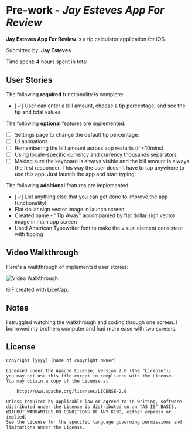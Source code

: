 # Pre-work - *Jay Esteves App For Review*

**Jay Esteves App For Review** is a tip calculator application for iOS.

Submitted by: **Jay Esteves**

Time spent: **4** hours spent in total

## User Stories

The following **required** functionality is complete:
* [✓] User can enter a bill amount, choose a tip percentage, and see the tip and total values.

The following **optional** features are implemented:
* [ ] Settings page to change the default tip percentage.
* [ ] UI animations
* [ ] Remembering the bill amount across app restarts (if <10mins)
* [ ] Using locale-specific currency and currency thousands separators.
* [ ] Making sure the keyboard is always visible and the bill amount is always the first responder. This way the user doesn't have to tap anywhere to use this app. Just launch the app and start typing.

The following **additional** features are implemented:

- [✓] List anything else that you can get done to improve the app functionality!
 - Flat dollar sign vector image in launch screen 
 - Created name - "Tip Away" accompanied by flat dollar sign vector image in main app screen
 - Used American Typewriter font to make the visual element consistent with tipping 

## Video Walkthrough 

Here's a walkthrough of implemented user stories:

<img src='http://i.imgur.com/cg5Jww7.gif' title='Video Walkthrough' width='' alt='Video Walkthrough' />


GIF created with [LiceCap](http://www.cockos.com/licecap/).

## Notes

 I struggled watching the walkthrough and coding through one screen. I borrowed my brothers computer and had more ease with two screens. 

## License

    Copyright [yyyy] [name of copyright owner]

    Licensed under the Apache License, Version 2.0 (the "License");
    you may not use this file except in compliance with the License.
    You may obtain a copy of the License at

        http://www.apache.org/licenses/LICENSE-2.0

    Unless required by applicable law or agreed to in writing, software
    distributed under the License is distributed on an "AS IS" BASIS,
    WITHOUT WARRANTIES OR CONDITIONS OF ANY KIND, either express or implied.
    See the License for the specific language governing permissions and
    limitations under the License.
